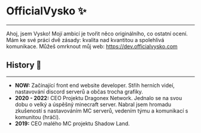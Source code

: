 # OfficialVysko ✨
--------

Ahoj, jsem Vysko! Mojí ambicí je tvořit něco originálního, co ostatní ocení. Mám ke své práci dvě zásady: kvalita nad kvantitou a spolehlivá komunikace.
Můžeš omrknout můj web: https://dev.officialvysko.com

## History 📜
----
* **NOW:** Začínající front end website developer. Střih herních videí, nastavování discord serverů a občas trocha grafiky.
* **2020 - 2022:** CEO Projektu Dragonex Network. Jednalo se na svou dobu o velký a úspěšný minecraft server. Nabral jsem hromadu zkušeností s nastavováním MC serverů, vedením týmu a komunikací s komunitou (hráči).
* **2019:** CEO malého MC projektu Shadow Land.
